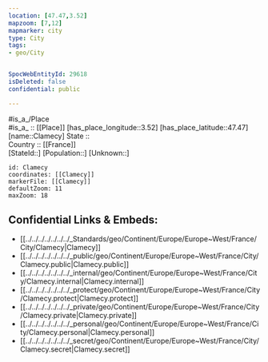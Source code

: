 ```yaml
---
location: [47.47,3.52] 
mapzoom: [7,12] 
mapmarker: city 
type: City
tags:
- geo/City


SpocWebEntityId: 29618
isDeleted: false
confidential: public

---
```

#is_a_/Place  
#is_a_ :: [[Place]] 
[has_place_longitude::3.52] 
[has_place_latitude::47.47] 
[name::Clamecy] 
State ::  
Country :: [[France]]  
[StateId::] 
[Population::] 
[Unknown::] 


```leaflet
id: Clamecy
coordinates: [[Clamecy]] 
markerFile: [[Clamecy]] 
defaultZoom: 11 
maxZoom: 18
```


## Confidential Links & Embeds: 
- [[../../../../../../../_Standards/geo/Continent/Europe/Europe~West/France/City/Clamecy|Clamecy]] 
- [[../../../../../../../_public/geo/Continent/Europe/Europe~West/France/City/Clamecy.public|Clamecy.public]] 
- [[../../../../../../../_internal/geo/Continent/Europe/Europe~West/France/City/Clamecy.internal|Clamecy.internal]] 
- [[../../../../../../../_protect/geo/Continent/Europe/Europe~West/France/City/Clamecy.protect|Clamecy.protect]] 
- [[../../../../../../../_private/geo/Continent/Europe/Europe~West/France/City/Clamecy.private|Clamecy.private]] 
- [[../../../../../../../_personal/geo/Continent/Europe/Europe~West/France/City/Clamecy.personal|Clamecy.personal]] 
- [[../../../../../../../_secret/geo/Continent/Europe/Europe~West/France/City/Clamecy.secret|Clamecy.secret]] 
